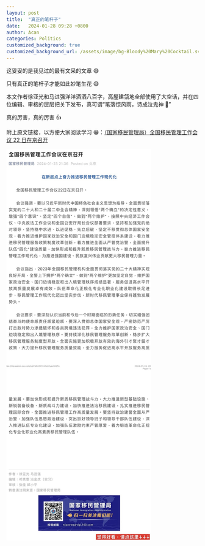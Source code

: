 ```yaml
---
layout: post
title:  "真正的笔杆子"
date:   2024-01-28 09:28 +0800
author: Acan
categories: Politics
customized_background: true
customized_background_url: /assets/image/bg-Bloody%20Mary%20Cocktail.svg
---
```


这妥妥的是我见过的最有文采的文章 😅

只有真正的笔杆子才能如此妙笔生花 😅

本文作者徐亚光和马进强洋洋洒洒八百字，高屋建瓴地全部使用了大空话，并在四位编辑、审核的层层把关下发布，真可谓“笔落惊风雨，诗成泣鬼神 👻”

真的厉害，真的厉害 👍

附上原文链接，以方便大家阅读学习 😁：[（国家移民管理局）全国移民管理工作会议 22 日在京召开](https://mp.weixin.qq.com/s/pYMrcDlCXnhqVtyexGiQFA)

<img src="./assets/image/2023-01-28_09:35.jpeg" alt="全国移民管理工作会议 22 日在京召开" style="max-width: 100%;">